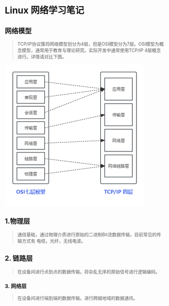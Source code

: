 # Linux 网络学习笔记

## 网络模型
> TCP/IP协议簇将网络模型划分为4层，但是OSI模型分为7层。OSI模型为概念模型，通常用于教育与理论研究。实际开发中通常使用TCP/IP 4层概念进行。详情请对比下图。

![OSI对比TCP/IP参考图](./asset/osi-tcpip.png)


## 1.物理层 

> 通信基础，通过物理介质进行原始的二进制Bit流数据传输，目前常见的传输方式有 电缆，光纤，无线电波。

## 2. 链路层

> 在设备间进行点到点的数据传输。将杂乱无序的原始信号进行逻辑编码。 

### 3. 网络层

> 在设备间进行端到端的数据传输。进行跨越地域的数据通讯。